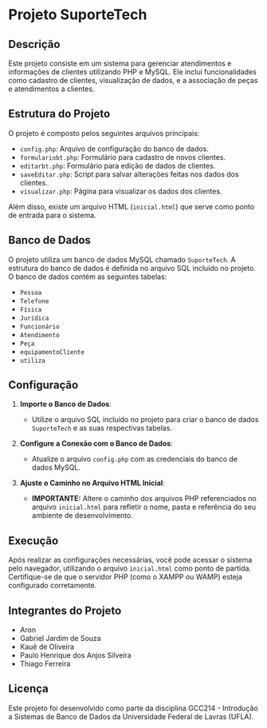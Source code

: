 # Projeto SuporteTech
## Descrição

Este projeto consiste em um sistema para gerenciar atendimentos e informações de clientes utilizando PHP e MySQL. Ele inclui funcionalidades como cadastro de clientes, visualização de dados, e a associação de peças e atendimentos a clientes.

## Estrutura do Projeto

O projeto é composto pelos seguintes arquivos principais:

- `config.php`: Arquivo de configuração do banco de dados.
- `formulariobt.php`: Formulário para cadastro de novos clientes.
- `editarbt.php`: Formulário para edição de dados de clientes.
- `saveEditar.php`: Script para salvar alterações feitas nos dados dos clientes.
- `visualizar.php`: Página para visualizar os dados dos clientes.

Além disso, existe um arquivo HTML (`inicial.html`) que serve como ponto de entrada para o sistema.

## Banco de Dados

O projeto utiliza um banco de dados MySQL chamado `SuporteTech`. A estrutura do banco de dados é definida no arquivo SQL incluído no projeto. O banco de dados contém as seguintes tabelas:

- `Pessoa`
- `Telefone`
- `Física`
- `Jurídica`
- `Funcionário`
- `Atendimento`
- `Peça`
- `equipamentoCliente`
- `utiliza`

## Configuração

1. **Importe o Banco de Dados**: 
   - Utilize o arquivo SQL incluído no projeto para criar o banco de dados `SuporteTech` e as suas respectivas tabelas.

2. **Configure a Conexão com o Banco de Dados**:
   - Atualize o arquivo `config.php` com as credenciais do banco de dados MySQL.

3. **Ajuste o Caminho no Arquivo HTML Inicial**:
   - **IMPORTANTE:** Altere o caminho dos arquivos PHP referenciados no arquivo `inicial.html` para refletir o nome, pasta e referência do seu ambiente de desenvolvimento.

## Execução

Após realizar as configurações necessárias, você pode acessar o sistema pelo navegador, utilizando o arquivo `inicial.html` como ponto de partida. Certifique-se de que o servidor PHP (como o XAMPP ou WAMP) esteja configurado corretamente.

## Integrantes do Projeto

- Aron
- Gabriel Jardim de Souza
- Kauê de Oliveira
- Paulo Henrique dos Anjos Silveira
- Thiago Ferreira

## Licença

Este projeto foi desenvolvido como parte da disciplina GCC214 - Introdução a Sistemas de Banco de Dados da Universidade Federal de Lavras (UFLA).


